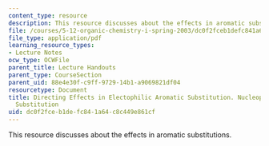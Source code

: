 ```yaml
---
content_type: resource
description: This resource discusses about the effects in aromatic substitutions.
file: /courses/5-12-organic-chemistry-i-spring-2003/dc0f2fceb1defc841a64c8c449e861cf_14.pdf
file_type: application/pdf
learning_resource_types:
- Lecture Notes
ocw_type: OCWFile
parent_title: Lecture Handouts
parent_type: CourseSection
parent_uid: 88e4e30f-c9ff-9729-14b1-a9069821df04
resourcetype: Document
title: Directing Effects in Electophilic Aromatic Substitution. Nucleophilic Aromatic
  Substitution
uid: dc0f2fce-b1de-fc84-1a64-c8c449e861cf
---
```

This resource discusses about the effects in aromatic substitutions.

